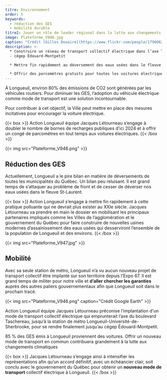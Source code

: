 ```yaml
---
titre: Environnement
order: 5
keywords:
  - réduction des GES
  - mobilité durable
titre2: Jouer un rôle de leader régional dans la lutte aux changements climatiques
image: Plateforme_V940.jpg
caption: "Crédit [Gilles Douaire](https://www.flickr.com/people/17960625@N08)"
description: >-
  * Construire un réseau de transport collectif électrique dans l’axe Taschereau
  - cégep Édouard-Montpetit

  * Mettre fin rapidement au déversement des eaux usées dans le fleuve avec des nouvelles infrastructures fiables

  * Offrir des parcomètres gratuits pour toutes les voitures électriques et doubler le nombre de bornes de recharges publiques
---
```

À Longueuil, environ 80% des émissions de CO2 sont générées par les véhicules routiers. Pour diminuer les GES, l’adoption du véhicule électrique comme mode de transport est une solution incontournable.

Pour contribuer à cet objectif, la Ville peut mettre en place des mesures incitatives pour encourager la voiture électrique.

{{< box >}}
Action Longueuil équipe Jacques Létourneau  s’engage à  doubler le nombre de bornes de recharges publiques d’ici 2024 et à offrir un congé de parcomètres en tout temps aux voitures électriques.
{{< /box >}}

{{< img src="Plateforme_V948.png" >}}

## Réduction des GES

Actuellement, Longueuil a le pire bilan en matière de déversements de toutes les municipalités du Québec. Un bilan peu reluisant. Il est grand temps de s’attaquer au problème de front et de cesser de déverser nos eaux usées dans le fleuve St-Laurent.

{{< box >}}
Action Longueuil s’engage à mettre fin rapidement à cette pratique polluante qui ne devrait plus exister au XXIe siècle. Jacques  Létourneau  va prendre en main le dossier en mobilisant les principaux partenaires impliqués comme les Villes de l’agglomération et le gouvernement du Québec pour faire construire de nouvelles usines modernes d’assainissement des eaux usées qui desserviront l’ensemble de la population de Longueuil et des environs.
{{< /box >}}

{{< img src="Plateforme_V947.jpg" >}}

## Mobilité

Avec sa seule station de métro, Longueuil n’a vu aucun nouveau projet de transport collectif être implanté sur son territoire depuis l’Expo 67. Il est grand temps de militer pour notre ville et **d’aller chercher les garanties** auprès des autres paliers gouvernementaux afin que Longueuil soit dans le prochain tracé.

{{< img src="Plateforme_V946.png" caption="Crédit Google Earth" >}}

Action Longueuil équipe Jacques Létourneau préconise l’implantation d'un mode de transport collectif électrique qui emprunterait l’axe du boulevard Taschereau, jusqu’à la station de métro Longueuil-Université-de-Sherbrooke, pour se rendre finalement jusqu’au cégep Édouard-Montpetit.

85 % des GES émis à Longueuil proviennent des voitures. Offrir un nouveau mode de transport en commun contribuera grandement à la lutte aux changements climatiques

{{< box >}}
Jacques Létourneau s’engage ainsi à intensifier les représentations afin qu’un accord définitif, avec un échéancier clair, soit conclu avec le gouvernement du Québec pour obtenir un **nouveau mode de transport** collectif électrique à Longueuil.
{{< /box >}}